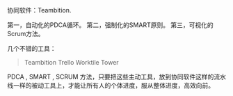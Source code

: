 协同软件：Teambition.

第一，自动化的PDCA循环。
第二，强制化的SMART原则。
第三，可视化的Scrum方法。

几个不错的工具：
> Teambition
> Trello
> Worktile
> Tower

PDCA , SMART , SCRUM 方法，只要把这些主动工具，放到协同软件这样的流水线一样的被动工具上，才能让所有人的个体进度，服从整体进度，高效向前。



